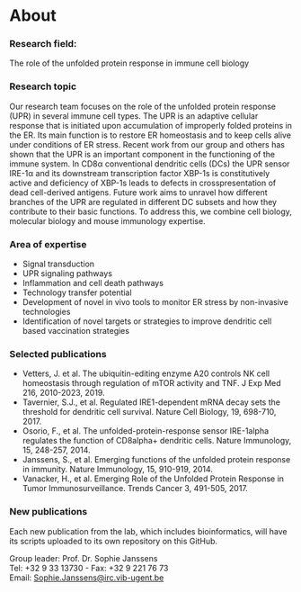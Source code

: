 # About

### Research field: 
The role of the unfolded protein response in immune cell biology

### Research topic
Our research team focuses on the role of the unfolded protein response (UPR) in several immune cell types. The UPR is an adaptive cellular response that is initiated upon accumulation of improperly folded proteins in the ER. Its main function is to restore ER homeostasis and to keep cells alive under conditions of ER stress. Recent work from our group and others has shown that the UPR is an important component in the functioning of the immune system. In CD8α conventional dendritic cells (DCs) the UPR sensor IRE-1α and its downstream transcription factor XBP-1s is constitutively active and deficiency of XBP-1s leads to defects in crosspresentation of dead cell-derived antigens. Future work aims to unravel how different branches of the UPR are regulated in different DC subsets and how they contribute to their basic functions. To address this, we combine cell biology, molecular biology and mouse immunology expertise.

### Area of expertise
- Signal transduction
- UPR signaling pathways
- Inflammation and cell death pathways
- Technology transfer potential
- Development of novel in vivo tools to monitor ER stress by non-invasive technologies
- Identification of novel targets or strategies to improve dendritic cell based vaccination strategies


### Selected publications
- Vetters, J. et al. The ubiquitin-editing enzyme A20 controls NK cell homeostasis through regulation of mTOR activity and TNF.
J Exp Med 216, 2010-2023, 2019.
- Tavernier, S.J., et al. Regulated IRE1-dependent mRNA decay sets the threshold for dendritic cell survival.
Nature Cell Biology, 19, 698-710, 2017.
- Osorio, F., et al. The unfolded-protein-response sensor IRE-1alpha regulates the function of CD8alpha+ dendritic cells.
Nature Immunology, 15, 248-257, 2014.
- Janssens, S., et al. Emerging functions of the unfolded protein response in immunity.
Nature Immunology, 15, 910-919, 2014.
- Vanacker, H., et al. Emerging Role of the Unfolded Protein Response in Tumor Immunosurveillance. 
Trends Cancer 3, 491-505, 2017.

### New publications
Each new publication from the lab, which includes bioinformatics, will have its scripts uploaded to its own repository on this GitHub.


Group leader: Prof. Dr. Sophie Janssens <br />
Tel: +32 9 33 13730 - Fax: +32 9 221 76 73 <br />
Email: Sophie.Janssens@irc.vib-ugent.be


<!--

**Here are some ideas to get you started:**

🙋‍♀️ A short introduction - what is your organization all about?
🌈 Contribution guidelines - how can the community get involved?
👩‍💻 Useful resources - where can the community find your docs? Is there anything else the community should know?
🍿 Fun facts - what does your team eat for breakfast?
🧙 Remember, you can do mighty things with the power of [Markdown](https://docs.github.com/github/writing-on-github/getting-started-with-writing-and-formatting-on-github/basic-writing-and-formatting-syntax)
-->
